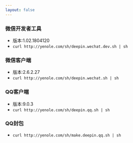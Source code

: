 ```yaml
---
layout: false
---
```

<meta charset="utf-8" />
<meta name="viewport" content="width=device-width, initial-scale=1">   

### 微信开发者工具
 * 版本:1.02.1804120
 * `curl http://yenole.com/sh/deepin.wechat.dev.sh | sh`

### 微信客户端  
 * 版本:2.6.2.27
 * `curl http://yenole.com/sh/deepin.wechat.sh | sh`

### QQ客户端  
 * 版本:9.0.3
 * `curl http://yenole.com/sh/deepin.qq.sh | sh`

### QQ封包
 * `curl http://yenole.com/sh/make.deepin.qq.sh | sh`
